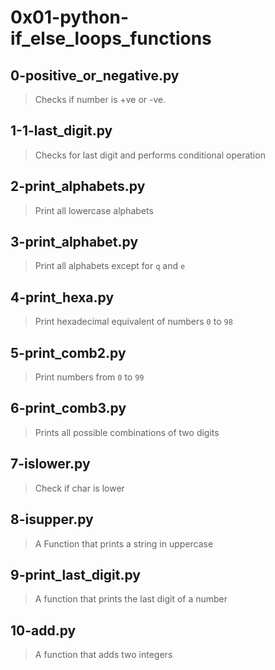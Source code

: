# 0x01-python-if_else_loops_functions

## 0-positive_or_negative.py
> Checks if number is +ve or -ve.

## 1-1-last_digit.py
> Checks for last digit and performs conditional operation

## 2-print_alphabets.py
> Print all lowercase alphabets

## 3-print_alphabet.py
> Print all alphabets except for `q` and `e`

## 4-print_hexa.py
> Print hexadecimal equivalent of numbers `0` to `98`

## 5-print_comb2.py
> Print numbers from `0` to `99`

## 6-print_comb3.py
> Prints all possible combinations of two digits

## 7-islower.py
> Check if char is lower

## 8-isupper.py
> A Function that prints a string in uppercase

## 9-print_last_digit.py
> A function that prints the last digit of a number

## 10-add.py
> A function that adds two integers
